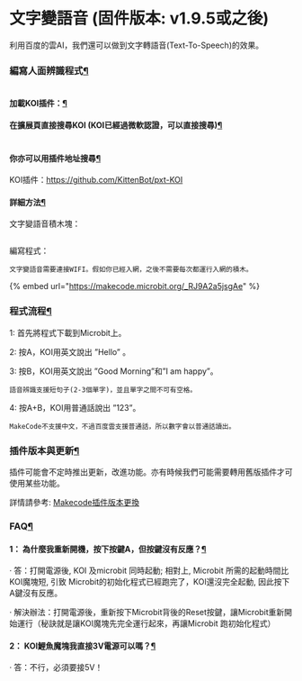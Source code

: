 # 文字變語音 (固件版本: v1.9.5或之後)

利用百度的雲AI，我們還可以做到文字轉語音(Text-To-Speech)的效果。

### 編寫人面辨識程式[¶](broken-reference)

<figure><img src="https://kittenbothk.readthedocs.io/en/latest/_images/mcbanner.png" alt=""><figcaption></figcaption></figure>

#### 加載KOI插件：[¶](broken-reference)

#### 在擴展頁直接搜尋KOI (KOI已經過微軟認證，可以直接搜尋)[¶](broken-reference)

<figure><img src="https://kittenbothk.readthedocs.io/en/latest/_images/koi_search.png" alt=""><figcaption></figcaption></figure>

#### 你亦可以用插件地址搜尋[¶](broken-reference)

KOI插件：https://github.com/KittenBot/pxt-KOI

#### 詳細方法[¶](broken-reference)

文字變語音積木塊：

<figure><img src="https://kittenbothk.readthedocs.io/en/latest/_images/13.png" alt=""><figcaption></figcaption></figure>

編寫程式：

```
文字變語音需要連接WIFI。假如你已經入網，之後不需要每次都運行入網的積木。
```

{% embed url="https://makecode.microbit.org/_RJ9A2a5jsgAe" %}

### 程式流程[¶](broken-reference)

1: 首先將程式下載到Microbit上。

2: 按A，KOI用英文說出 ”Hello” 。

3: 按B，KOI用英文說出 ”Good Morning”和”I am happy”。

```
語音辨識支援短句子(2-3個單字)，並且單字之間不可有空格。
```

4: 按A+B，KOI用普通話說出 ”123”。

```
MakeCode不支援中文，不過百度雲支援普通話，所以數字會以普通話讀出。
```

### 插件版本與更新[¶](broken-reference)

插件可能會不定時推出更新，改進功能。亦有時候我們可能需要轉用舊版插件才可使用某些功能。

詳情請參考: [Makecode插件版本更換](../../makecode/makecodeextupdate.md)

### FAQ[¶](broken-reference)

#### 1： 為什麼我重新開機，按下按鍵A，但按鍵沒有反應？[¶](broken-reference)

· 答：打開電源後, KOI 及microbit 同時起動; 相對上, Microbit 所需的起動時間比KOI魔塊短, 引致 Microbit的初始化程式已經跑完了，KOI還沒完全起動, 因此按下A鍵沒有反應。

· 解決辦法：打開電源後，重新按下Microbit背後的Reset按鍵，讓Microbit重新開始運行（秘訣就是讓KOI魔塊先完全運行起來，再讓Microbit 跑初始化程式）

#### 2： KOI鯉魚魔塊我直接3V電源可以嗎？[¶](broken-reference)

· 答：不行，必須要接5V！
